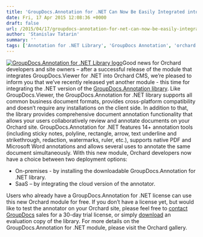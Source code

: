 ```yaml
---
title: 'GroupDocs.Annotation for .NET Can Now Be Easily Integrated into Orchard Sites'
date: Fri, 17 Apr 2015 12:08:36 +0000
draft: false
url: /2015/04/17/groupdocs-annotation-for-net-can-now-be-easily-integrated-into-orchard-sites/
author: 'Stanislav Tatarin'
summary: ''
tags: ['Annotation for .NET Library', 'GroupDocs Annotation', 'orchard', 'zArchive']
---
```


[![GroupDocs.Annotation for .NET Library logo](https://blog.groupdocs.com/wp-content/uploads/sites/4/2014/02/GD_ANT_NETIcon_114.png)](http://groupdocs.com/dot-net/document-annotation-library)Good news for Orchard developers and site owners – after a successful release of the module that integrates GroupDocs.Viewer for .NET into Orchard CMS, we’re pleased to inform you that we’ve recently released yet another module - this time for integrating the .NET version of the [GroupDocs.Annotation library](http://groupdocs.com/dot-net/document-annotation-library). Like GroupDocs.Viewer, the GroupDocs.Annotation for .NET library supports all common business document formats, provides cross-platform compatibility and doesn’t require any installations on the client side. In addition to that, the library provides comprehensive document annotation functionality that allows your users collaboratively review and annotate documents on your Orchard site. GroupDocs.Annotation for .NET features 14+ annotation tools (including sticky notes, polyline, rectangle, arrow, text underline and strikethrough, redaction, watermarks, ruler, etc.), supports native PDF and Microsoft Word annotations and allows several uses to annotate the same document simultaneously. With this new module, Orchard developers now have a choice between two deployment options:

*   On-premises - by installing the downloadable GroupDocs.Annotation for .NET library.
*   SaaS – by integrating the cloud version of the annotator.

Users who already have a GroupDocs.Annotation for .NET license can use this new Orchard module for free. If you don’t have a license yet, but would like to test the annotator on your Orchard site, please feel free to [contact GroupDocs](http://groupdocs.com/corporate/contact-us) sales for a 30-day trial license, or simply [download](http://groupdocs.com/Community/getting-started/dot-net/document-annotation-library.aspx) an evaluation copy of the library. For more details on the GroupDocs.Annotation for .NET module, please visit the Orchard gallery.




